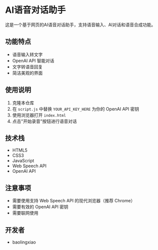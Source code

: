 # AI语音对话助手

这是一个基于网页的AI语音对话助手，支持语音输入、AI对话和语音合成功能。

## 功能特点

- 语音输入转文字
- OpenAI API 智能对话
- 文字转语音回复
- 简洁美观的界面

## 使用说明

1. 克隆本仓库
2. 在 `script.js` 中替换 `YOUR_API_KEY_HERE` 为你的 OpenAI API 密钥
3. 使用浏览器打开 `index.html`
4. 点击"开始录音"按钮进行语音对话

## 技术栈

- HTML5
- CSS3
- JavaScript
- Web Speech API
- OpenAI API

## 注意事项

- 需要使用支持 Web Speech API 的现代浏览器（推荐 Chrome）
- 需要有效的 OpenAI API 密钥
- 需要联网使用

## 开发者

- baolingxiao
